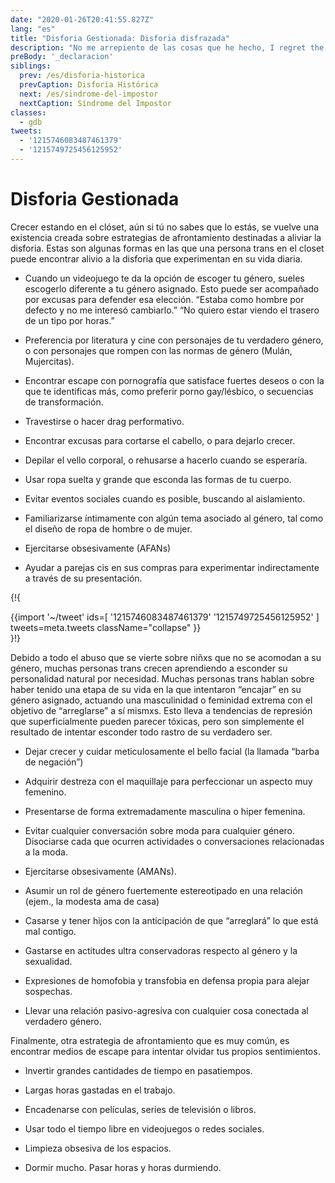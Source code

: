 ```yaml
---
date: "2020-01-26T20:41:55.827Z"
lang: "es"
title: "Disforia Gestionada: Disforia disfrazada"
description: "No me arrepiento de las cosas que he hecho, I regret the things I didn't do when I had the chance."
preBody: '_declaracion'
siblings:
  prev: /es/disforia-historica
  prevCaption: Disforia Histórica
  next: /es/sindrome-del-impostor
  nextCaption: Síndrome del Impostor
classes:
  - gdb
tweets:
  - '1215746083487461379'
  - '1215749725456125952'
---
```


# Disforia Gestionada

Crecer estando en el clóset, aún si tú no sabes que lo estás, se vuelve una existencia creada sobre estrategias de afrontamiento destinadas a aliviar la disforia. Estas son algunas formas en las que una persona trans en el closet puede encontrar alivio a la disforia que experimentan en su vida diaria.

- Cuando un videojuego te da la opción de escoger tu género, sueles escogerlo diferente a tu género asignado. Esto puede ser acompañado por excusas para defender esa elección. “Estaba como hombre por defecto y no me interesó cambiarlo.” “No quiero estar viendo el trasero de un tipo por horas.”

- Preferencia por literatura y cine con personajes de tu verdadero género, o con personajes que rompen con las normas de género (Mulán, Mujercitas).

- Encontrar escape con pornografía que satisface fuertes deseos o con la que te identificas más, como preferir porno gay/lésbico, o secuencias de transformación.

- Travestirse o hacer drag performativo.

- Encontrar excusas para cortarse el cabello, o para dejarlo crecer.

- Depilar el vello corporal, o rehusarse a hacerlo cuando se esperaría.

- Usar ropa suelta y grande que esconda las formas de tu cuerpo.

- Evitar eventos sociales cuando es posible, buscando al aislamiento.

- Familiarizarse íntimamente con algún tema asociado al género, tal como el diseño de ropa de hombre o de mujer.

- Ejercitarse obsesivamente (AFANs)

- Ayudar a parejas cis en sus compras para experimentar  indirectamente a través de su presentación.

{!{ <div class="gutter">{{import '~/tweet' ids=[
  '1215746083487461379'
  '1215749725456125952'
] tweets=meta.tweets className="collapse" }}</div> }!}

Debido a todo el abuso que se vierte sobre niñxs que no se acomodan a su género, muchas personas trans crecen aprendiendo a esconder su personalidad natural por necesidad. Muchas personas trans hablan sobre haber tenido una etapa de su vida en la que intentaron “encajar” en su género asignado, actuando una masculinidad o feminidad extrema con el objetivo de “arreglarse” a sí mismxs. Esto lleva a tendencias de represión que superficialmente pueden parecer tóxicas, pero son simplemente el resultado de intentar esconder todo rastro de su verdadero ser.

- Dejar crecer y cuidar meticulosamente el bello facial (la llamada “barba de negación”)

- Adquirir destreza con el maquillaje para perfeccionar un aspecto muy femenino.

- Presentarse de forma extremadamente masculina o hiper femenina.

- Evitar cualquier conversación sobre moda para cualquier género. Disociarse cada que ocurren actividades o conversaciones relacionadas a la moda.

- Ejercitarse obsesivamente (AMANs).

- Asumir un rol de género fuertemente estereotipado en una relación (ejem., la modesta ama de casa)

- Casarse y tener hijos con la anticipación de que “arreglará” lo que está mal contigo.

- Gastarse en actitudes ultra conservadoras respecto al género y la sexualidad.

- Expresiones de homofobia y transfobia en defensa propia para alejar sospechas.

- Llevar una relación pasivo-agresiva con cualquier cosa conectada al verdadero género.


Finalmente, otra estrategia de afrontamiento que es muy común, es encontrar medios de escape para intentar olvidar tus propios sentimientos.

- Invertir grandes cantidades de tiempo en pasatiempos.

- Largas horas gastadas en el trabajo.

- Encadenarse con películas, series de televisión o libros.

- Usar todo el tiempo libre en videojuegos o redes sociales.

- Limpieza obsesiva de los espacios.

- Dormir mucho. Pasar horas y horas durmiendo.
